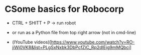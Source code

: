 
# CSome basics for Robocorp
  
- CTRL + SHITT + P -> run robot
- or run as a Python file from top right arrow (not in cmd-line)
  
- (lYouTube videos)[https://www.youtube.com/watch?v=RO-jiWj0VK8&list=PLgSxNxbk3DbPcfZiC_Rp2dlEjg9mMQbcj]
